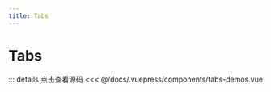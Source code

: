 ```yaml
---
title: Tabs
---
```

# Tabs

 
<ClientOnly>
  <tabs-demos />
</ClientOnly>


::: details 点击查看源码
 <<< @/docs/.vuepress/components/tabs-demos.vue
 